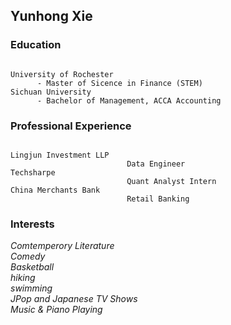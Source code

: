 ## Yunhong Xie


### Education
```

University of Rochester 
      - Master of Sicence in Finance (STEM)
Sichuan University      
      - Bachelor of Management, ACCA Accounting 

```

### Professional Experience
```

Lingjun Investment LLP
                          Data Engineer  
Techsharpe
                          Quant Analyst Intern
China Merchants Bank   
                          Retail Banking

```

### Interests

_Comtemperory Literature_  
_Comedy_  
_Basketball_  
_hiking_  
_swimming_   
_JPop and Japanese TV Shows_  
_Music & Piano Playing_



